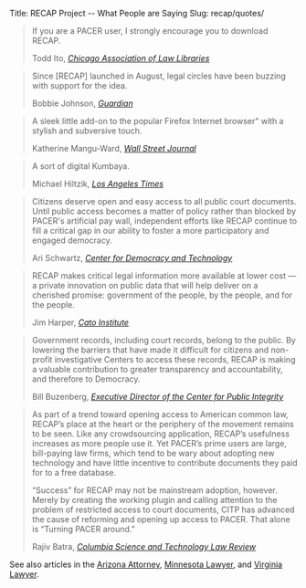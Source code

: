 Title: RECAP Project -- What People are Saying
Slug: recap/quotes/

<blockquote>
  <p>If you are a PACER user, I strongly encourage you to download RECAP.
  </p>
  <footer>Todd Ito, <cite><a href="http://www.guardian.co.uk/technology/2009/nov/11/recap-us-courtrooms">Chicago Association of Law Libraries</a></cite></footer>
</blockquote>


<blockquote>
  <p>Since [RECAP] launched in August, legal circles have been buzzing with support for the idea.
  </p>
  <footer>Bobbie Johnson, <cite><a href="http://www.guardian.co.uk/technology/2009/nov/11/recap-us-courtrooms">Guardian</a></cite></footer>
</blockquote>


<blockquote>
  <p>A sleek little add-on to the popular Firefox Internet browser" with a stylish and subversive touch.
  </p>
  <footer>Katherine Mangu-Ward, <cite><a href="http://online.wsj.com/article/SB10001424052970203550604574361032197709414.html">Wall Street Journal</a></cite></footer>
</blockquote>


<blockquote>
  <p>A sort of digital Kumbaya.
  </p>
  <footer>Michael Hiltzik, <cite><a href="http://www.latimes.com/business/la-fi-hiltzik28-2009sep28,0,3104293.column">Los Angeles Times</a></cite></footer>
</blockquote>


<blockquote>
  <p>Citizens deserve open and easy access to all public court documents. Until public access becomes a matter of policy rather than blocked by PACER's artificial pay wall, independent efforts like RECAP continue to fill a critical gap in our ability to foster a more participatory and engaged democracy.
  </p>
  <footer>Ari Schwartz, <cite><a href="https://cdt.org/">Center for Democracy and Technology</a></cite></footer>
</blockquote>


<blockquote>
  <p>RECAP makes critical legal information more available at lower cost &mdash; a private innovation on public data that will help deliver on a cherished promise: government of the people, by the people, and for the people.
  </p>
  <footer>Jim Harper, <cite><a href="http://www.cato.org/">Cato Institute</a></cite></footer>
</blockquote>


<blockquote>
  <p>Government records, including court records, belong to the public. By lowering the barriers that have made it difficult for citizens and non-profit investigative Centers to access these records, RECAP is making a valuable contribution to greater transparency and accountability, and therefore to Democracy.
  </p>
  <footer>Bill Buzenberg, <cite><a href="http://www.publicintegrity.org/">Executive Director of the Center for Public Integrity</a></cite></footer>
</blockquote>


<blockquote>
  <p>As part of a trend toward opening access to American common law, RECAP’s place at the heart or the periphery of the movement remains to be seen. Like any crowdsourcing application, RECAP’s usefulness increases as more people use it. Yet PACER’s prime users are large, bill-paying law firms, which tend to be wary about adopting new technology and have little incentive to contribute documents they paid for to a free database.
  </p>“Success” for RECAP may not be mainstream adoption, however. Merely by creating the working plugin and calling attention to the problem of restricted access to court documents, CITP has advanced the cause of reforming and opening up access to PACER. That alone is “Turning PACER around.”
  <p>
  <footer>Rajiv Batra, <cite><a href="hhttp://www.stlr.org/2009/12/recap-attempts-to-turn-pacer-around/">Columbia Science and Technology Law Review</a></cite></footer>
</blockquote>


See also articles in the [Arizona Attorney](http://www.azattorneymag-digital.com/azattorneymag/200911/?pg=5#pg27), [Minnesota Lawyer](http://www.dolanmedia.com/view.cfm?recID=538817), and [Virginia Lawyer](http://www.vsb.org/docs/valawyermagazine/vl1209_tech.pdf).
